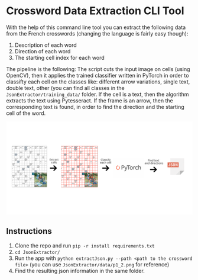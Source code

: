 # Crossword Data Extraction CLI Tool

With the help of this command line tool you can extract the following data from the French crosswords (changing the language is fairly easy though):
1. Description of each word
2. Direction of each word
3. The starting cell index for each word

The pipeline is the following: The script cuts the input image on cells (using OpenCV), then it applies the trained classifier written in PyTorch in order to classifty each cell on the classes like: different arrow variations, single text, double text, other (you can find all classes in the `JsonExtractor/training_data/` folder. If the cell is a text, then the algorithm extracts the text using Pytesseract. If the frame is an arrow, then the corresponding text is found, in order to find the direction and the starting cell of the word.

![](JsonExtractor/images/schema.png)



## Instructions
1. Clone the repo and run `pip -r install requirements.txt`
2. `cd JsonExtractor/`
3. Run the app with `python extractJson.py --path <path to the crossword file>` (you can use `JsonExtractor/data/p1_2.png` for reference)
4. Find the resulting json information in the same folder.


